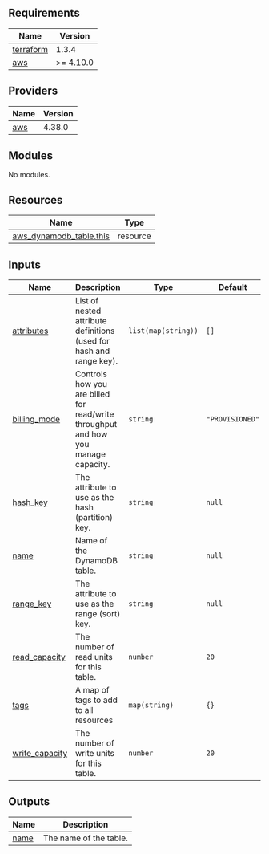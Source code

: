 <!-- BEGIN_TF_DOCS -->
## Requirements

| Name | Version |
|------|---------|
| <a name="requirement_terraform"></a> [terraform](#requirement\_terraform) | 1.3.4 |
| <a name="requirement_aws"></a> [aws](#requirement\_aws) | >= 4.10.0 |

## Providers

| Name | Version |
|------|---------|
| <a name="provider_aws"></a> [aws](#provider\_aws) | 4.38.0 |

## Modules

No modules.

## Resources

| Name | Type |
|------|------|
| [aws_dynamodb_table.this](https://registry.terraform.io/providers/hashicorp/aws/latest/docs/resources/dynamodb_table) | resource |

## Inputs

| Name | Description | Type | Default | Required |
|------|-------------|------|---------|:--------:|
| <a name="input_attributes"></a> [attributes](#input\_attributes) | List of nested attribute definitions (used for hash and range key). | `list(map(string))` | `[]` | no |
| <a name="input_billing_mode"></a> [billing\_mode](#input\_billing\_mode) | Controls how you are billed for read/write throughput and how you manage capacity. | `string` | `"PROVISIONED"` | no |
| <a name="input_hash_key"></a> [hash\_key](#input\_hash\_key) | The attribute to use as the hash (partition) key. | `string` | `null` | no |
| <a name="input_name"></a> [name](#input\_name) | Name of the DynamoDB table. | `string` | `null` | no |
| <a name="input_range_key"></a> [range\_key](#input\_range\_key) | The attribute to use as the range (sort) key. | `string` | `null` | no |
| <a name="input_read_capacity"></a> [read\_capacity](#input\_read\_capacity) | The number of read units for this table. | `number` | `20` | no |
| <a name="input_tags"></a> [tags](#input\_tags) | A map of tags to add to all resources | `map(string)` | `{}` | no |
| <a name="input_write_capacity"></a> [write\_capacity](#input\_write\_capacity) | The number of write units for this table. | `number` | `20` | no |

## Outputs

| Name | Description |
|------|-------------|
| <a name="output_name"></a> [name](#output\_name) | The name of the table. |
<!-- END_TF_DOCS -->